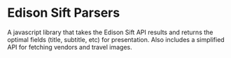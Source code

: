 # Edison Sift Parsers

A javascript library that takes the Edison Sift API results and returns the optimal fields (title, subtitle, etc) for presentation. Also includes a simplified API for fetching vendors and travel images.
